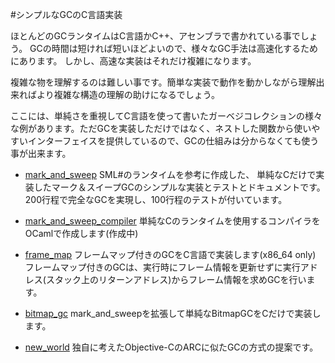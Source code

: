 #シンプルなGCのC言語実装

ほとんどのGCランタイムはC言語かC++、アセンブラで書かれている事でしょう。
GCの時間は短ければ短いほどよいので、様々なGC手法は高速化するためにあります。
しかし、高速な実装はそれだけ複雑になります。

複雑な物を理解するのは難しい事です。簡単な実装で動作を動かしながら理解出来ればより複雑な構造の理解の助けになるでしょう。

ここには、単純さを重視してC言語を使って書いたガーベジコレクションの様々な例があります。ただGCを実装しただけではなく、ネストした関数から使いやすいインターフェイスを提供しているので、GCの仕組みは分からなくても使う事が出来ます。

- [mark\_and\_sweep](mark_and_sweep)
	SML#のランタイムを参考に作成した、
	単純なCだけで実装したマーク＆スイープGCのシンプルな実装とテストとドキュメントです。
	200行程で完全なGCを実現し、100行程のテストが付いています。

- [mark_and_sweep_compiler](mark_and_sweep_compiler)
	単純なCのランタイムを使用するコンパイラをOCamlで作成します(作成中)

- [frame_map](frame_map)
	フレームマップ付きのGCをC言語で実装します(x86\_64 only)
	フレームマップ付きのGCは、実行時にフレーム情報を更新せずに実行アドレス(スタック上のリターンアドレス)からフレーム情報を求めGCを行います。

- [bitmap_gc](bitmap_gc)
	mark\_and\_sweepを拡張して単純なBitmapGCをCだけで実装します。
	
- [new_world](new_world)
	独自に考えたObjective-CのARCに似たGCの方式の提案です。
